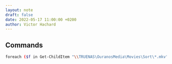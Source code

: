 ```yaml
---
layout: note
draft: false
date: 2022-05-17 11:00:00 +0200
author: Victor Hachard
---
```


## Commands

```sh
foreach ($f in Get-ChildItem "\\TRUENAS\OuranosMedia\Movies\Sort\*.mkv") { mkvpropedit "$f" --edit info -d title --tags all: -d title }
```

